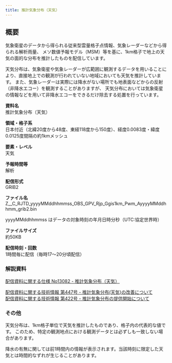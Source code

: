 ```yaml
---
title: 推計気象分布（天気）
---
```


## 概要
気象衛星のデータから得られる従来型雲量格子点情報、気象レーダーなどから得られる解析雨量、
メソ数値予報モデル（MSM）等を基に、1km格子で地上の天気の面的な分布を推計したものを配信しています。

天気分布は、気象衛星や気象レーダーが広範囲に観測するデータを用いることにより、直接地上での観測が行われていない地域においても天気を推計しています。
また、気象レーダーは実際には降水がない場所でも地表面などからの反射（非降水エコー）を観測することがありますが、
天気分布においては気象衛星の情報などを用いて非降水エコーをできるだけ除去する処置を行っています。

**資料名** <br/>
推計気象分布（天気）

**領域・格子系** <br/>
日本付近（北緯20度から48度、東経118度から150度）、経度0.0083度・緯度0.0125度間隔の約1kmメッシュ

**要素・レベル** <br/>
天気

**予報時間等** <br/>
解析

**配信形式** <br/>
GRIB2

**ファイル名** <br/>
Z__C_RJTD_yyyyMMddhhmmss_OBS_GPV_Rjp_Ggis1km_Pwm_AyyyyMMddhhmm_grib2.bin

yyyyMMddhhmmss はデータの対象時刻の年月日時分秒（UTC:協定世界時）

**ファイルサイズ** <br/>
約50KB

**配信時刻・回数** <br/>
1時間毎に配信（毎時17～20分頃配信）

### 解説資料
[配信資料に関する仕様 No13082 - 推計気象分布（天気）](https://www.data.jma.go.jp/suishin/shiyou/pdf/no13082)


[配信資料に関する技術情報 第447号 - 推計気象分布(天気)の改善について](https://dmdata.jp/docs/jma/technical/447.pdf) <br/>
[配信資料に関する技術情報 第422号 - 推計気象分布の提供開始について](https://dmdata.jp/docs/jma/technical/422.pdf)

### その他
天気分布は、1km格子単位で天気を推計したものであり、格子内の代表的な値です。
このため、特定の観測地点における観測データとは必ずしも一致しない場合があります。 

降水の有無に関しては前1時間内の情報が表示されます。当該時刻に限定した天気とは時間的なずれが生じることがあります。
